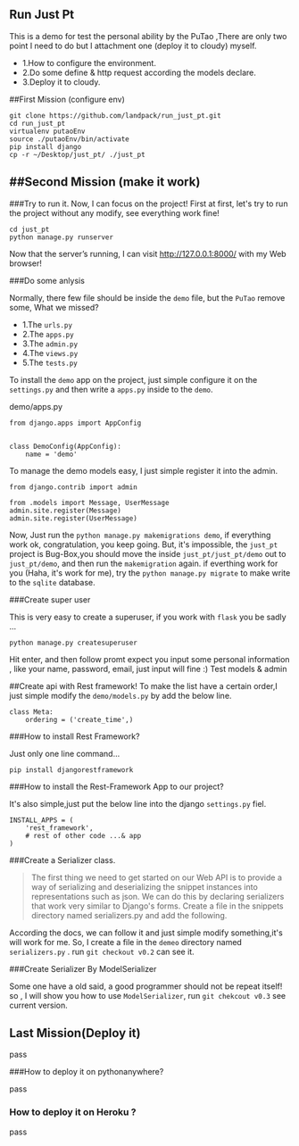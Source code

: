 ## Run Just Pt
This is a demo for test the personal ability by the PuTao  ,There are only two point I need to do but I attachment one (deploy it to cloudy) myself.

* 1.How to configure the environment.
* 2.Do some define & http request according the models declare.
* 3.Deploy it to cloudy.

##First Mission (configure env)

```
git clone https://github.com/landpack/run_just_pt.git
cd run_just_pt
virtualenv putaoEnv
source ./putaoEnv/bin/activate
pip install django
cp -r ~/Desktop/just_pt/ ./just_pt
```
##Second Mission (make it work)
---

###Try to run it.
Now, I can focus on the project! First at first, let's try to run the project without any modify, see everything work fine!

```
cd just_pt
python manage.py runserver
```
Now that the server’s running, I can visit http://127.0.0.1:8000/ with my Web browser!

###Do some anlysis

Normally, there few file should be inside the `demo` file, but the `PuTao` remove some, What we missed?

* 1.The `urls.py`
* 2.The `apps.py`
* 3.The `admin.py`
* 4.The `views.py`
* 5.The `tests.py`

To install the `demo` app on the project, just simple configure it on the `settings.py` and then write a `apps.py` inside to the `demo`. 

demo/apps.py

```
from django.apps import AppConfig


class DemoConfig(AppConfig):
    name = 'demo'

```

To manage the demo models easy, I just simple register it   into the admin. 


```
from django.contrib import admin

from .models import Message, UserMessage
admin.site.register(Message)
admin.site.register(UserMessage)

```
Now, Just run the `python manage.py makemigrations demo`, if everything work ok, congratulation, you keep going. But, it's impossible, the `just_pt` project is Bug-Box,you should move the inside `just_pt/just_pt/demo` out  to `just_pt/demo`, and then run the `makemigration` again. if everthing work for you (Haha, it's work for me), try the `python manage.py migrate` to make write to the `sqlite` database.

###Create super user

This is very easy to create a superuser, if you work with  `flask` you be sadly ...

```
python manage.py createsuperuser
```
Hit enter, and then follow promt expect you input some personal information , like your name, password, email, just input will fine :)
Test models & admin

##Create api with Rest framework!
To make the list have a certain order,I just simple modify the `demo/models.py` by add the below line.

```
class Meta:
    ordering = ('create_time',)

```

###How to install Rest Framework?

Just only one line command...
```
pip install djangorestframework
```

###How to install the Rest-Framework App to our project?

It's also simple,just put the below line into the django `settings.py` fiel.

```
INSTALL_APPS = (
	'rest_framework',
	# rest of other code ...& app
)
```
###Create a Serializer class.

>The first thing we need to get started on our Web API is to provide a way of serializing and deserializing the snippet instances into representations such as json. We can do this by declaring serializers that work very similar to Django's forms. Create a file in the snippets directory named serializers.py and add the following.

According the docs, we can follow it and just simple modify something,it's will work for me. So, I create a file in the `demeo` directory named `serializers.py` .
run `git checkout v0.2` can see it.


###Create Serializer By ModelSerializer

Some one have a old said, a good programmer should not be repeat itself! so , I will show you how to use `ModelSerializer`, run `git chekcout v0.3` see current version.

## Last Mission(Deploy it)

pass


###How to deploy it on pythonanywhere?

pass

### How to deploy it on Heroku ?

pass
